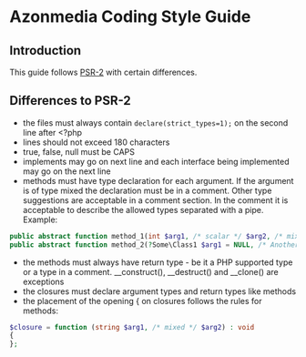 # Azonmedia Coding Style Guide

## Introduction

This guide follows [PSR-2](https://www.php-fig.org/psr/psr-2/) with certain differences.

## Differences to PSR-2
- the files must always contain `declare(strict_types=1);` on the second line after <?php
- lines should not exceed 180 characters
- true, false, null must be CAPS
- implements may go on next line and each interface being implemented may go on the next line
- methods must have type declaration for each argument. If the argument is of type mixed the declaration must be in a comment. Other type suggestions are acceptable in a comment section. In the comment it is acceptable to describe the allowed types separated with a pipe. Example:
```php
public abstract function method_1(int $arg1, /* scalar */ $arg2, /* mixed */ $arg3, /* resource */ $arg4) : void;
public abstract function method_2(?Some\Class1 $arg1 = NULL, /* Another\Class2 | int | NULL */ $arg2) : /* mixed */
```
- the methods must always have return type - be it a PHP supported type or a type in a comment. __construct(), __destruct() and __clone() are exceptions
- the closures must declare argument types and return types like methods
- the placement of the opening { on closures follows the rules for methods:
```php
$closure = function (string $arg1, /* mixed */ $arg2) : void
{
};
```

